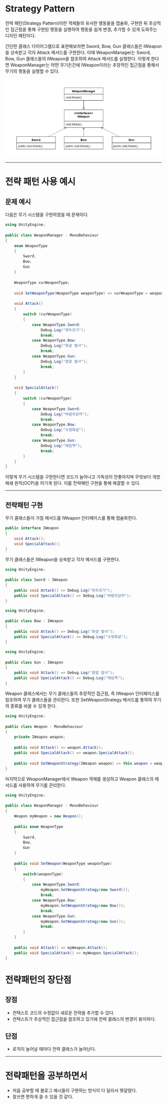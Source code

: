 # Strategy Pattern

전략 패턴(Strategy Pattern)이란 객체들의 유사한 행동들을 캡슐화, 구현한 뒤 추상적인 접근점을 통해 구현된 행동을 실행하여 행동을 쉽게 변경, 추가할 수 있게 도와주는 디자인 패턴이다.

간단한 클래스 다이어그램으로 표현해보자면 Sword, Bow, Gun 클래스들은 IWeapon을 상속받고 각자 Attack 메서드를 구현한다. 이때 WeaponManager는 Sword, Bow, Gun 클래스들의 IWeapon을 참조하여 Attack 메서드를 실행한다. 이렇게 한다면 WeaponManager는 어떤 무기든간에 IWeapon이라는 추장적인 접근점을 통해서 무기의 행동을 실행할 수 있다.

![StrategyPatternEx1](StrategyPatternEx1.png)

---

# 전략 패턴 사용 예시

## 문제 예시

다음은 무기 시스템을 구현하였을 때 문제이다.

```csharp
using UnityEngine;

public class WeaponManager : MonoBehaviour
{
    enum WeaponType
    {
        Sword,
        Bow,
        Gun
    }

    WeaponType curWeaponType;

    void SetWeaponType(WeaponType weaponType) => curWeaponType = weaponType;

    void Attack()
    {
        switch (curWeaponType)
        {
            case WeaponType.Sword:
                Debug.Log("휘두르기");
                break;
            case WeaponType.Bow:
                Debug.Log("화살 발사");
                break;
            case WeaponType.Gun:
                Debug.Log("총알 발사");
                break;
        }
    }

    void SpecialAttack()
    {
        switch (curWeaponType)
        {
            case WeaponType.Sword:
                Debug.Log("바람의상처");
                break;
            case WeaponType.Bow:
                Debug.Log("수정화살");
                break;
            case WeaponType.Gun:
                Debug.Log("에임핵");
                break;
        }
    }
}
```

이렇게 무기 시스템을 구현한다면 코드가 늘어나고 가독성이 안좋아지며 무엇보다 개방 패쇄 원칙(OCP)을 어기게 된다. 이를 전략패턴 구현을 통해 해결할 수 있다.

---

## 전략패턴 구현

무기 클래스들이 가질 메서드를 IWeapon 인터페이스를 통해 캡슐화한다.

```csharp
public interface IWeapon
{
    void Attack();
    void SpecialAttack();
}
```

무기 클래스들은 IWeapon을 상속받고 각자 메서드를 구현한다.

```csharp
using UnityEngine;

public class Sword : IWeapon
{
    public void Attack() => Debug.Log("휘두르기");
    public void SpecialAttack() => Debug.Log("바람의상처");
}
```

```csharp
using UnityEngine;

public class Bow : IWeapon
{
    public void Attack() => Debug.Log("화살 발사");
    public void SpecialAttack() => Debug.Log("수정화살");
}
```

```csharp
using UnityEngine;

public class Gun : IWeapon
{
    public void Attack() => Debug.Log("총알 발사");
    public void SpecialAttack() => Debug.Log("에임핵");
}
```

Weapon 클래스에서는 무기 클래스들의 추장적인 접근점, 즉 IWeapon 인터페이스를 참조하여 무기 클래스들을 관리한다. 또한 SetWeaponStrategy 메서드를 통하여 무기의 종류를 바꿀 수 있게 한다.

```csharp
using UnityEngine;

public class Weapon : MonoBehaviour
{
    private IWeapon weapon;

    public void Attack() => weapon.Attack();
    public void SpecialAttack() => weapon.SpecialAttack();

    public void SetWeaponStrategy(IWeapon weapon) => this.weapon = weapon;
}
```

마지막으로 WeaponManager에서 Weapon 객체를 생성하고 Weapon 클래스의 메서드를 사용하여 무기를 관리한다.

```csharp
using UnityEngine;

public class WeaponManager : MonoBehaviour
{
    Weapon myWeapon = new Weapon();

    public enum WeaponType
    {
        Sword,
        Bow,
        Gun
    }

    public void SetWeapon(WeaponType weaponType)
    {
        switch(weaponType)
        {
            case WeaponType.Sword:
                myWeapon.SetWeaponStrategy(new Sword());
                break;
            case WeaponType.Bow:
                myWeapon.SetWeaponStrategy(new Bow());
                break;
            case WeaponType.Gun:
                myWeapon.SetWeaponStrategy(new Gun());
                break;
        }
    }

    public void Attack() => myWeapon.Attack();
    public void SpecialAttack() => myWeapon.SpecialAttack();
}
```

# 전략패턴의 장단점

## 장점

- 컨텍스트 코드의 수정없이 새로운 전략을 추가할 수 있다.
- 컨텍스트가 추상적인 접근점을 참조하고 있기에 전략 클래스의 변경이 용이하다.

## 단점

- 로직이 늘어날 때마다 전략 클래스가 늘어난다.

---

# 전략패턴을 공부하면서

- 처음 공부할 때 블로그 예시들이 구현하는 방식이 다 달라서 헷갈렸다.
- 잘쓰면 편하게 쓸 수 있을 것 같다.